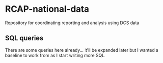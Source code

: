 # RCAP-national-data
Repository for coordinating reporting and analysis using DCS data 
## SQL queries
There are some queries here already... it'll be expanded later but I wanted a baseline to work from as I start writing more SQL.
